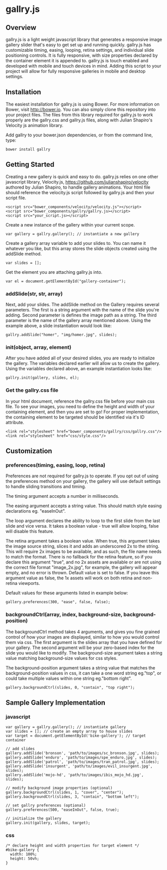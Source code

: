 # gallry.js
## Overview
gallry.js is a light weight javascript library that generates a responsive image gallery slider that's easy to get set up and running quickly. gallry.js has customizable timing, easing, looping, retina settings, and individual slide positioning controls. It is fully responsive, with size properties declared by the container element it is appended to. gallry.js is touch enabled and developed with mobile and touch devices in mind. Adding this script to your project will allow for fully responsive galleries in mobile and desktop settings.

## Installation
The easiest installation for gallry.js is using Bower. For more information on Bower, visit http://bower.io. You can also simply clone this repository into your project files. The files from this library required for gallry.js to work properly are the gallry.css and gallry.js files, along with Julian Shapiro's Velocity js animation library.

Add gallry to your bower.json dependencies, or from the command line, type:

```
bower install gallry
```

## Getting Started
Creating a new gallery is quick and easy to do. gallry.js relies on one other javascript library, Velocity.js, https://github.com/julianshapiro/velocity authored by Julian Shapiro, to handle gallery animations. Your html file should reference the velocity.js script followed by gallry.js and then your script file.
```
<script src="bower_components/velocity/velocity.js"></script>
<script src="bower_components/gallry/gallry.js></script>
<script src="your_script.js></script>
```
Create a new instance of the gallery within your current scope.

```
var gallery = gallry.gallery(); // instantiate a new gallery
```
Create a gallery array variable to add your slides to. You can name it whatever you like, but this array stores the slide objects created using the addSlide method.
```
var slides = [];
```
Get the element you are attaching gallry.js into.
```
var el = document.getElementById("gallery-container");
```
### addSlide(str, str, array)
Next, add your slides. The addSlide method on the Gallery requires several parameters. The first is a string argument with the name of the slide you're adding. Second parameter is defines the image path as a string. The third parameter is the name of the gallery array mentioned above. Using the example above, a slide instantiation would look like:
```
gallry.addSlide("homer", "img/homer.jpg", slides);
```
### init(object, array, element)
After you have added all of your desired slides, you are ready to initialize the gallery. The variables declared earlier will allow us to create the gallery. Using the variables declared above, an example instantiation looks like:
```
gallry.init(gallery, slides, el);
```

### Get the gallry.css file
In your html document, reference the gallry.css file before your main css file. To see your images, you need to define the height and width of your containing element, and then you are set to go! For proper implementation, the containing element to be targeted should be identified via it's ID attribute.

```
<link rel="stylesheet" href="bower_components/gallry/css/gallry.css"/>
<link rel="stylesheet" href="css/style.css"/>
```

## Customization

### preferences(timing, easing, loop, retina)
Preferences are not required for gallry.js to operate. If you opt out of using the preferences method on your gallery, the gallery will use default settings to handle sliding transitions and timing.

The timing argument accepts a number in milliseconds.

The easing argument accepts a string value. This should match style easing declarations eg. "easeInOut".

The loop argument declares the ability to loop to the first slide from the last slide and vice versa. It takes a boolean value - true will allow looping, false will disable this feature.

The retina argument takes a boolean value. When true, this argument takes the image source string, slices it and adds an underscored 2x to the string. This will require 2x images to be available, and as such, the file name needs to match the format. There is no fallback for the retina feature, so if you declare this argument "true", and no 2x assets are available or are not using the correct file format "image_2x.jpg", for example, the gallery will appear empty, and no error is thrown. Default value is set to false. If you leave this argument value as false, the 1x assets will work on both retina and non-retina viewports.

Default values for these arguments listed in example below:
```
gallery.preferences(300, "ease", false, false);
```

### backgroundCtrl(array, index, background-size, background-position)
The backgroundCtrl method takes 4 arguments, and gives you fine grained control of how your images are displayed, similar to how you would control them via css. The first argument is the slides array that you have defined for your gallery. The second argument will be your zero-based index for the slide you would like to modify. The background-size argument takes a string value matching background-size values for css styles.

The background-position argument takes a string value that matches the background-position values in css, it can take a one word string eg."top", or could take multiple values within one string eg."bottom right".
```
gallery.backgroundCtrl(slides, 0, "contain", "top right");
```

## Sample Gallery Implementation

### javascript
```
var gallery = gallry.gallery(); // instantiate gallery
var slides = []; // create an empty array to house slides
var target = document.getElementById('bike-gallery'); // target container

// add slides
gallery.addSlide('bronson', 'path/to/images/sc_bronson.jpg', slides);
gallery.addSlide('enduro', 'path/to/images/spe_enduro.jpg', slides);
gallery.addSlide('patrol', 'path/to/images/tran_patrol.jpg', slides);
gallery.addSlide('insurgent', 'path/to/images/evil_insurgent.jpg', slides);
gallery.addSlide('mojo-hd', 'path/to/images/ibis_mojo_hd.jpg', slides);

// modify background image properties (optional)
gallery.backgroundCtrl(slides, 1, "cover", "center");
gallery.backgroundCtrl(slides, 3, "contain", "bottom left");

// set gallry preferences (optional)
gallery.preferences(500, "easeInOut", false, true);

// initialize the gallery
gallery.init(gallery, slides, target);
```

### css
```
/* declare height and width properties for target element */
#bike-gallery {
  width: 100%;
  height: 50vh;
}
```
